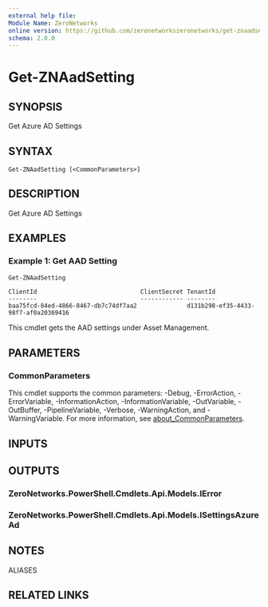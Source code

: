 ```yaml
---
external help file:
Module Name: ZeroNetworks
online version: https://github.com/zeronetworkszeronetworks/get-znaadsetting
schema: 2.0.0
---
```


# Get-ZNAadSetting

## SYNOPSIS
Get Azure AD Settings

## SYNTAX

```
Get-ZNAadSetting [<CommonParameters>]
```

## DESCRIPTION
Get Azure AD Settings

## EXAMPLES

### Example 1: Get AAD Setting
```powershell
Get-ZNAadSetting
```

```output
ClientId                             ClientSecret TenantId                                                                                                                                                                              
--------                             ------------ --------                                                                       
baa75fcd-84ed-4866-8467-db7c74df7aa2              d131b298-ef35-4433-98f7-af0a20369416
```

This cmdlet gets the AAD settings under Asset Management.

## PARAMETERS

### CommonParameters
This cmdlet supports the common parameters: -Debug, -ErrorAction, -ErrorVariable, -InformationAction, -InformationVariable, -OutVariable, -OutBuffer, -PipelineVariable, -Verbose, -WarningAction, and -WarningVariable. For more information, see [about_CommonParameters](http://go.microsoft.com/fwlink/?LinkID=113216).

## INPUTS

## OUTPUTS

### ZeroNetworks.PowerShell.Cmdlets.Api.Models.IError

### ZeroNetworks.PowerShell.Cmdlets.Api.Models.ISettingsAzureAd

## NOTES

ALIASES

## RELATED LINKS

